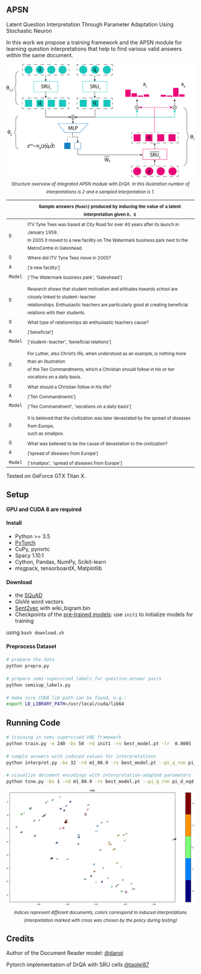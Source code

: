 ## APSN
Latent Question Interpretation Through Parameter Adaptation Using Stochastic Neuron 

In this work we propose a training framework and the APSN module for learning question interpretations that help
to find various valid answers within the same document. 
<p align="center">
<img width=650 src="imgs/apsn.jpg"><br>
<i><sub>Structure overview of integrated APSN module with DrQA. In this illustration number of interpretations is 2 and a sampled interpretation is 1.</sub></i><br>
</p>

|| <sub>Sample answers (`Model`) produced by inducing the value of a latent interpretation given `D, Q`</sub>|
| --- | --- |
| `D` | <sub>ITV Tyne Tees was based at City Road for over 40 years after its launch in January 1959.<br>In 2005 it moved to a new facility on The Watermark business park next to the MetroCentre in Gateshead.</sub>|
| `Q` | <sub>Where did ITV Tyne Tees move in 2005?</sub>|
| `A` | <sub>[’a new facility’]</sub> |
| `Model` | <sub>['The Watermark business park', 'Gateshead']</sub> |
|||
| `D` | <sub>Research shows that student motivation and attitudes towards school are closely linked to student-teacher<br> relationships. Enthusiastic teachers are particularly good at creating beneficial relations with their students.</sub>|
| `Q` | <sub>What type of relationships do enthusiastic teachers cause?</sub>|
| `A` | <sub>[’beneficial’]</sub> |
| `Model` | <sub>['student-teacher', 'beneficial relations']</sub> |
|||
| `D` | <sub>For Luther, also Christ’s life, when understood as an example, is nothing more than an illustration<br>of the Ten Commandments, which a Christian should follow in his or her vocations on a daily basis.</sub>|
| `Q` | <sub>What should a Christian follow in his life?</sub>|
| `A` | <sub>[’Ten Commandments’]</sub> |
| `Model` | <sub>['Ten Commandment', 'vocations on a daily basis']</sub> |
|||
| `D` | <sub>It is believed that the civilization was later devastated by the spread of diseases from Europe,<br>such as smallpox.</sub>|
| `Q` | <sub>What was believed to be the cause of devastation to the civilization?</sub>|
| `A` | <sub>[’spread of diseases from Europe’]</sub> |
| `Model` | <sub>['smallpox', 'spread of diseases from Europe']</sub> |

Tested on GeForce GTX Titan X.

## Setup
**GPU and CUDA 8 are required**

#### Install
 
 - Python >= 3.5 
 - [PyTorch](http://pytorch.org/)
 - CuPy, pynvrtc
 - Spacy 1.10.1
 - Cython, Pandas, NumPy, Scikit-learn
 - msgpack, tensorboardX, Matplotlib
 
 #### Download 
 
 - the [SQuAD](https://rajpurkar.github.io/SQuAD-explorer/)
 - GloVe word vectors 
 - [Sent2vec](https://github.com/epfml/sent2vec) with wiki_bigram.bin 
 - Checkpoints of the [pre-trained models](https://drive.google.com/open?id=1pom0i15ztFmC9wie1odjizs_ER00yzzF): use `init1` to initialize models for training
 
 using `bash download.sh`
 
 #### Preprocess Dataset
 ```bash
# prepare the data
python prepro.py

# prepare semi-supervised labels for question-answer pairs
python semisup_labels.py

# make sure CUDA lib path can be found, e.g.:
export LD_LIBRARY_PATH=/usr/local/cuda/lib64
```

## Running Code
 ```bash
# training in semi-supervised VAE framework
python train.py -e 240 -bs 50 -rd init1 -rs best_model.pt -lr  0.0005 --pi_q_rnn pi_d_nqd --control_d sru_00_kconv5_gram_s_cos --critic_loss --n_actions 5 --vae --semisup --rl_start 80 --rl_tuning pg

# sample answers with induced values for interpretations
python interpret.py -bs 32 -rd m1_80.9 -rs best_model.pt --pi_q_rnn pi_d_nqd --control_d sru_00_kconv5_gram_s_cos --n_actions 5 --vae

# visualize document encodings with interpretation-adapted parameters
python tsne.py -bs 1 -rd m1_80.9 -rs best_model.pt --pi_q_rnn pi_d_nqd --control_d sru_00_kconv5_gram_s_cos --n_actions 5 --vae
 ```
 <p align="center">
<img width=700 src="imgs/tsne.png"><br>
<i><sub>Indices represent different documents, colors correspond to induced interpretations (interpretation marked with cross was chosen by the policy during testing)</sub></i><br>
</p>

## Credits
Author of the Document Reader model: [@danqi](https://github.com/danqi)

Pytorch implementation of DrQA with SRU cells [@taolei87](https://github.com/taolei87/sru/tree/master/DrQA)
